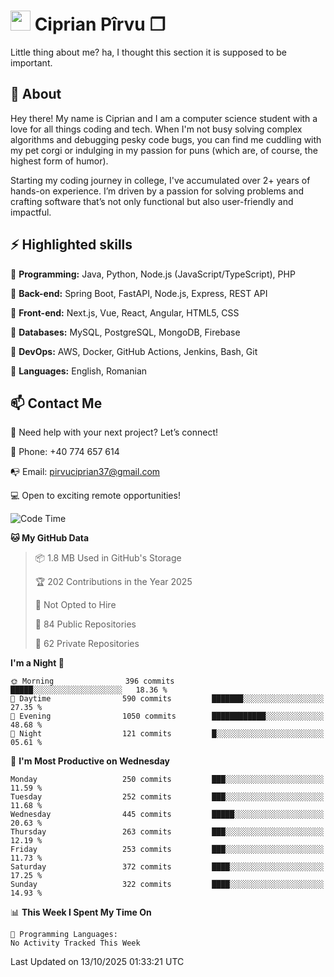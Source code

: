 # <img height="32px" src="https://user-images.githubusercontent.com/74038190/216122041-518ac897-8d92-4c6b-9b3f-ca01dcaf38ee.png"> Ciprian Pîrvu ❐ </h1>

Little thing about me? ha, I thought this section it is supposed to be important.

## 🧐 About

Hey there! My name is Ciprian and I am a computer science student with a love for all things coding and tech. When I'm not busy solving complex algorithms and debugging pesky code bugs, you can find me cuddling with my pet corgi or indulging in my passion for puns (which are, of course, the highest form of humor).

Starting my coding journey in college, I've accumulated over 2+ years of hands-on experience. I’m driven by a passion for solving problems and crafting software that’s not only functional but also user-friendly and impactful.


## ⚡ Highlighted skills

🎯 **Programming:** Java, Python, Node.js (JavaScript/TypeScript), PHP

🎯 **Back-end:** Spring Boot, FastAPI, Node.js, Express, REST API

🎯 **Front-end:** Next.js, Vue, React, Angular, HTML5, CSS

🎯 **Databases:** MySQL, PostgreSQL, MongoDB, Firebase

🎯 **DevOps:** AWS, Docker, GitHub Actions, Jenkins, Bash, Git

🎯 **Languages:** English, Romanian



## 📫 Contact Me

🤝 Need help with your next project? Let’s connect!

📱 Phone: +40 774 657 614

📭 Email: pirvuciprian37@gmail.com


💻 Open to exciting remote opportunities!

<!--START_SECTION:waka-->
![Code Time](http://img.shields.io/badge/Code%20Time-2%2C353%20hrs%2032%20mins-blue)

**🐱 My GitHub Data** 

> 📦 1.8 MB Used in GitHub's Storage 
 > 
> 🏆 202 Contributions in the Year 2025
 > 
> 🚫 Not Opted to Hire
 > 
> 📜 84 Public Repositories 
 > 
> 🔑 62 Private Repositories 
 > 
**I'm a Night 🦉** 

```text
🌞 Morning                396 commits         █████░░░░░░░░░░░░░░░░░░░░   18.36 % 
🌆 Daytime                590 commits         ███████░░░░░░░░░░░░░░░░░░   27.35 % 
🌃 Evening                1050 commits        ████████████░░░░░░░░░░░░░   48.68 % 
🌙 Night                  121 commits         █░░░░░░░░░░░░░░░░░░░░░░░░   05.61 % 
```
📅 **I'm Most Productive on Wednesday** 

```text
Monday                   250 commits         ███░░░░░░░░░░░░░░░░░░░░░░   11.59 % 
Tuesday                  252 commits         ███░░░░░░░░░░░░░░░░░░░░░░   11.68 % 
Wednesday                445 commits         █████░░░░░░░░░░░░░░░░░░░░   20.63 % 
Thursday                 263 commits         ███░░░░░░░░░░░░░░░░░░░░░░   12.19 % 
Friday                   253 commits         ███░░░░░░░░░░░░░░░░░░░░░░   11.73 % 
Saturday                 372 commits         ████░░░░░░░░░░░░░░░░░░░░░   17.25 % 
Sunday                   322 commits         ████░░░░░░░░░░░░░░░░░░░░░   14.93 % 
```


📊 **This Week I Spent My Time On** 

```text
💬 Programming Languages: 
No Activity Tracked This Week
```


 Last Updated on 13/10/2025 01:33:21 UTC
<!--END_SECTION:waka-->
